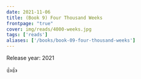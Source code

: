 ```yaml
---
date: 2021-11-06
title: (Book 9) Four Thousand Weeks
frontpage: "true"
cover: img/reads/4000-weeks.jpg
tags: ['reads']
aliases: ['/books/book-09-four-thousand-weeks']
---
```


Release year: 2021

👍👍

